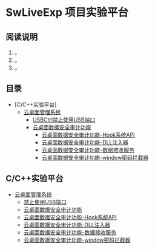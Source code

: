 # SwLiveExp 项目实验平台



## 阅读说明
1. 。
2. 。
3. 。

## 目录
* [C/C++实验平台]
  * [云桌面管理系统](#云桌面管理系统)
    * [USBCtrl禁止使用USB端口](#禁止使用USB端口)
    * [云桌面数据安全审计功能](#云桌面数据安全审计功能)
      * [云桌面数据安全审计功能-Hook系统API](#云桌面数据安全审计功能-Hook系统API)
      * [云桌面数据安全审计功能-DLL注入器](#云桌面数据安全审计功能-DLL注入器)
      * [云桌面数据安全审计功能-数据接收服务](#云桌面数据安全审计功能-数据接收服务)
      * [云桌面数据安全审计功能-window密码拦截器](#云桌面数据安全审计功能-window密码拦截器)

## C/C++实验平台
* [云桌面管理系统](#云桌面管理系统)
  * [禁止使用USB端口](https://github.com/songweifly/SwLiveExp/blob/master/usbdemo/)
  * [云桌面数据安全审计功能](https://github.com/songweifly/SwLiveExp/blob/master/SwLiveDataEnc/)
  * [云桌面数据安全审计功能-Hook系统API](https://github.com/songweifly/SwLiveExp/blob/master/SwLiveDataEnc/AsComHook/README.md)
  * [云桌面数据安全审计功能-DLL注入器](https://github.com/songweifly/SwLiveExp/blob/master/SwLiveDataEnc/MyInsecter/README.md)
  * [云桌面数据安全审计功能-数据接收服务](https://github.com/songweifly/SwLiveExp/blob/master/SwLiveDataEnc/SwLiveDataSvr/README.md)
  * [云桌面数据安全审计功能-window密码拦截器](https://github.com/songweifly/SwLiveExp/blob/master/SwLiveDataEnc/SecureFilter/README.md)
